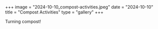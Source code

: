 +++
image = "2024-10-10_compost-activities.jpeg"
date = "2024-10-10"
title = "Compost Activities"
type = "gallery"
+++

Turning compost!